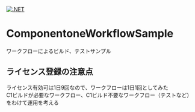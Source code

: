 [![.NET](https://github.com/kou-hon/ComponentoneWorkflowSample/actions/workflows/dotnet.yml/badge.svg)](https://github.com/kou-hon/ComponentoneWorkflowSample/actions/workflows/dotnet.yml)

# ComponentoneWorkflowSample
ワークフローによるビルド、テストサンプル

## ライセンス登録の注意点
ライセンス有効可は1日9回なので、ワークフローは1日1回としてみた  
C1ビルドが必要なワークフロー、C1ビルド不要なワークフロー（テストなど）をわけて運用を考える
